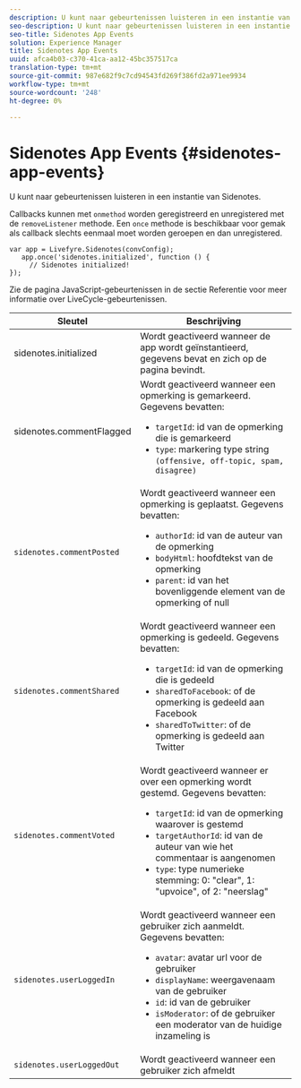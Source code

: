 ```yaml
---
description: U kunt naar gebeurtenissen luisteren in een instantie van Sidenotes.
seo-description: U kunt naar gebeurtenissen luisteren in een instantie van Sidenotes.
seo-title: Sidenotes App Events
solution: Experience Manager
title: Sidenotes App Events
uuid: afca4b03-c370-41ca-aa12-45bc357517ca
translation-type: tm+mt
source-git-commit: 987e682f9c7cd94543fd269f386fd2a971ee9934
workflow-type: tm+mt
source-wordcount: '248'
ht-degree: 0%

---
```



# Sidenotes App Events {#sidenotes-app-events}

U kunt naar gebeurtenissen luisteren in een instantie van Sidenotes.

Callbacks kunnen met `onmethod` worden geregistreerd en unregistered met de `removeListener` methode. Een `once` methode is beschikbaar voor gemak als callback slechts eenmaal moet worden geroepen en dan unregistered.

```
var app = Livefyre.Sidenotes(convConfig); 
   app.once('sidenotes.initialized', function () { 
     // Sidenotes initialized!  
});
```

Zie de pagina JavaScript-gebeurtenissen in de sectie Referentie voor meer informatie over LiveCycle-gebeurtenissen.

| Sleutel | Beschrijving |
|--- |--- |
| sidenotes.initialized | Wordt geactiveerd wanneer de app wordt geïnstantieerd, gegevens bevat en zich op de pagina bevindt. |
| sidenotes.commentFlagged | Wordt geactiveerd wanneer een opmerking is gemarkeerd. Gegevens bevatten: <br><ul><li>`targetId`: id van de opmerking die is gemarkeerd</li><li>`type`: markering type string  `(offensive, off-topic, spam, disagree)`</li></ul> |
| `sidenotes.commentPosted` | Wordt geactiveerd wanneer een opmerking is geplaatst. Gegevens bevatten: <br><ul><li> `authorId`: id van de auteur van de opmerking </li><li>`bodyHtml`: hoofdtekst van de opmerking </li><li> `parent`: id van het bovenliggende element van de opmerking of null</li></ul> |
| `sidenotes.commentShared` | Wordt geactiveerd wanneer een opmerking is gedeeld. Gegevens bevatten: <br><ul><li>`targetId`: id van de opmerking die is gedeeld </li><li> `sharedToFacebook`: of de opmerking is gedeeld aan Facebook </li><li>`sharedToTwitter`: of de opmerking is gedeeld aan Twitter</li></ul> |
| `sidenotes.commentVoted` | Wordt geactiveerd wanneer er over een opmerking wordt gestemd. Gegevens bevatten: <br><ul><li>`targetId`: id van de opmerking waarover is gestemd </li><li> `targetAuthorId`: id van de auteur van wie het commentaar is aangenomen</li><li> `type`: type numerieke stemming: 0: &quot;clear&quot;, 1: &quot;upvoice&quot;, of 2: &quot;neerslag&quot;</li></ul> |
| `sidenotes.userLoggedIn` | Wordt geactiveerd wanneer een gebruiker zich aanmeldt. Gegevens bevatten: <br><ul><li>`avatar`: avatar url voor de gebruiker </li><li>`displayName`: weergavenaam van de gebruiker</li><li>`id`: id van de gebruiker</li><li> `isModerator`: of de gebruiker een moderator van de huidige inzameling is</li></ul> |
| `sidenotes.userLoggedOut` | Wordt geactiveerd wanneer een gebruiker zich afmeldt |
